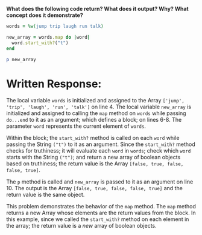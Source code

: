 **What does the following code return? What does it output? Why? What concept does it demonstrate?**

```ruby
words = %w(jump trip laugh run talk)

new_array = words.map do |word|
  word.start_with?("t")
end

p new_array
```
# Written Response:

The local variable `words` is initialized and assigned to the Array `['jump', 'trip', 'laugh', 'run', 'talk']` on line 4. The local variable `new_array` is initialized and assigned to calling the `map` method on `words` while passing `do...end` to it as an argument; which defines a block; on lines 6-8. The parameter `word` represents the current element of `words`.

Within the block; the `start_with?` method is called on each `word` while passing the String `("t")` to it as an argument. Since the `start_with?` method checks for truthiness; it will evaluate each `word` in `words`; check which `word` starts with the String `("t")`; and return a new array of boolean objects based on truthiness; the return value is the Array `[false, true, false, false, true]`.

The `p` method is called and `new_array` is passed to it as an argument on line 10. The output is the Array `[false, true, false, false, true]` and the return value is the same object.

This problem demonstrates the behavior of the `map` method. The `map` method returns a new Array whose elements are the return values from the block. In this example, since we called the `start_with?` method on each element in the array; the return value is a *new* array of boolean objects.



